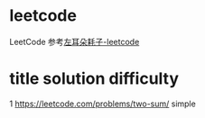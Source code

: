 # leetcode
LeetCode
参考[左耳朵耗子-leetcode](https://github.com/haoel/leetcode)

# title solution difficulty
1 https://leetcode.com/problems/two-sum/  simple  